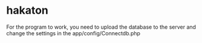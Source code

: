 # hakaton
For the program to work, you need to upload the database to the server and change the settings in the app/config/Connectdb.php
